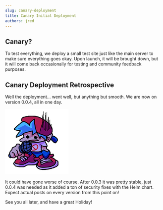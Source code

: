 ```yaml
---
slug: canary-deployment
title: Canary Initial Deployment
authors: jred
---
```


## Canary?

To test everything, we deploy a small test site just like the main server to make sure everything goes okay. Upon launch, it will be brought down, but it will come back occasionally for testing and community feedback purposes.

## Canary Deployment Retrospective

<!--truncate-->

Well the deployment... went well, but anything but smooth. We are now on version 0.0.4, all in one day.

![Boyfriend Miss](./DoBetter.gif)

It could have gone worse of course. After 0.0.3 it was pretty stable, just 0.0.4 was needed as it added a ton of security fixes with the Helm chart. Expect actual posts on every version from this point on!

See you all later, and have a great Holiday!
